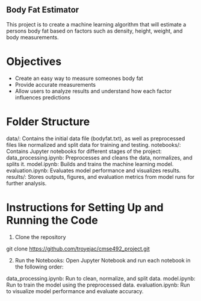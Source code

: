 ## Body Fat Estimator
This project is to create a machine learning algorithm that will estimate a persons body fat based on factors such as density, height, weight, and body measurements.
# Objectives
- Create an easy way to measure someones body fat
- Provide accurate measurements
- Allow users to analyze results and understand how each factor influences predictions
# Folder Structure
data/: Contains the initial data file (bodyfat.txt), as well as preprocessed files like normalized and split data for training and testing.
notebooks/: Contains Jupyter notebooks for different stages of the project:
data_processing.ipynb: Preprocesses and cleans the data, normalizes, and splits it.
model.ipynb: Builds and trains the machine learning model.
evaluation.ipynb: Evaluates model performance and visualizes results.
results/: Stores outputs, figures, and evaluation metrics from model runs for further analysis.
# Instructions for Setting Up and Running the Code
1. Clone the repository

git clone https://github.com/troyejac/cmse492_project.git

2. Run the Notebooks: Open Jupyter Notebook and run each notebook in the following order:

data_processing.ipynb: Run to clean, normalize, and split data.
model.ipynb: Run to train the model using the preprocessed data.
evaluation.ipynb: Run to visualize model performance and evaluate accuracy.